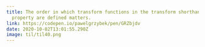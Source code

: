 ```yaml
---
title: The order in which transform functions in the transform shorthand
  property are defined matters.
link: https://codepen.io/pawelgrzybek/pen/GRZbjdv
date: 2020-10-02T13:01:55.290Z
image: til/til40.png
---
```


